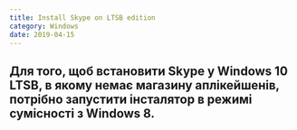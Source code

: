 ```yaml
---
title: Install Skype on LTSB edition
category: Windows
date: 2019-04-15
---
```


**Для того, щоб встановити Skype у Windows 10 LTSB, в якому немає магазину аплікейшенів, потрібно запустити інсталятор в режимі сумісності з Windows 8.**
-----
